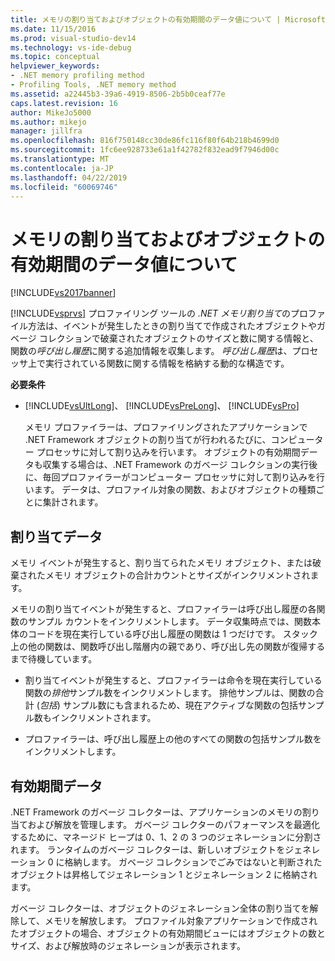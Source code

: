 ```yaml
---
title: メモリの割り当ておよびオブジェクトの有効期間のデータ値について | Microsoft Docs
ms.date: 11/15/2016
ms.prod: visual-studio-dev14
ms.technology: vs-ide-debug
ms.topic: conceptual
helpviewer_keywords:
- .NET memory profiling method
- Profiling Tools, .NET memory method
ms.assetid: a22445b3-39a6-4919-8506-2b5b0ceaf77e
caps.latest.revision: 16
author: MikeJo5000
ms.author: mikejo
manager: jillfra
ms.openlocfilehash: 816f750148cc30de86fc116f80f64b218b4699d0
ms.sourcegitcommit: 1fc6ee928733e61a1f42782f832ead9f7946d00c
ms.translationtype: MT
ms.contentlocale: ja-JP
ms.lasthandoff: 04/22/2019
ms.locfileid: "60069746"
---
```

# <a name="understanding-memory-allocation-and-object-lifetime-data-values"></a>メモリの割り当ておよびオブジェクトの有効期間のデータ値について
[!INCLUDE[vs2017banner](../includes/vs2017banner.md)]

[!INCLUDE[vsprvs](../includes/vsprvs-md.md)] プロファイリング ツールの  *.NET メモリ割り当て*のプロファイル方法は、イベントが発生したときの割り当てで作成されたオブジェクトやガベージ コレクションで破棄されたオブジェクトのサイズと数に関する情報と、関数の*呼び出し履歴*に関する追加情報を収集します。 *呼び出し履歴*は、プロセッサ上で実行されている関数に関する情報を格納する動的な構造です。  
  
 **必要条件**  
  
- [!INCLUDE[vsUltLong](../includes/vsultlong-md.md)]、 [!INCLUDE[vsPreLong](../includes/vsprelong-md.md)]、 [!INCLUDE[vsPro](../includes/vspro-md.md)]  
  
  メモリ プロファイラーは、プロファイリングされたアプリケーションで .NET Framework オブジェクトの割り当てが行われるたびに、コンピューター プロセッサに対して割り込みを行います。 オブジェクトの有効期間データも収集する場合は、.NET Framework のガベージ コレクションの実行後に、毎回プロファイラーがコンピューター プロセッサに対して割り込みを行います。 データは、プロファイル対象の関数、およびオブジェクトの種類ごとに集計されます。  
  
## <a name="allocation-data"></a>割り当てデータ  
 メモリ イベントが発生すると、割り当てられたメモリ オブジェクト、または破棄されたメモリ オブジェクトの合計カウントとサイズがインクリメントされます。  
  
 メモリの割り当てイベントが発生すると、プロファイラーは呼び出し履歴の各関数のサンプル カウントをインクリメントします。 データ収集時点では、関数本体のコードを現在実行している呼び出し履歴の関数は 1 つだけです。 スタック上の他の関数は、関数呼び出し階層内の親であり、呼び出し先の関数が復帰するまで待機しています。  
  
- 割り当てイベントが発生すると、プロファイラーは命令を現在実行している関数の*排他*サンプル数をインクリメントします。 排他サンプルは、関数の合計 (*包括*) サンプル数にも含まれるため、現在アクティブな関数の包括サンプル数もインクリメントされます。  
  
- プロファイラーは、呼び出し履歴上の他のすべての関数の包括サンプル数をインクリメントします。  
  
## <a name="lifetime-data"></a>有効期間データ  
 .NET Framework のガベージ コレクターは、アプリケーションのメモリの割り当ておよび解放を管理します。 ガベージ コレクターのパフォーマンスを最適化するために、マネージド ヒープは 0、1、2 の 3 つのジェネレーションに分割されます。 ランタイムのガベージ コレクターは、新しいオブジェクトをジェネレーション 0 に格納します。 ガベージ コレクションでごみではないと判断されたオブジェクトは昇格してジェネレーション 1 とジェネレーション 2 に格納されます。  
  
 ガベージ コレクターは、オブジェクトのジェネレーション全体の割り当てを解除して、メモリを解放します。 プロファイル対象アプリケーションで作成されたオブジェクトの場合、オブジェクトの有効期間ビューにはオブジェクトの数とサイズ、および解放時のジェネレーションが表示されます。
